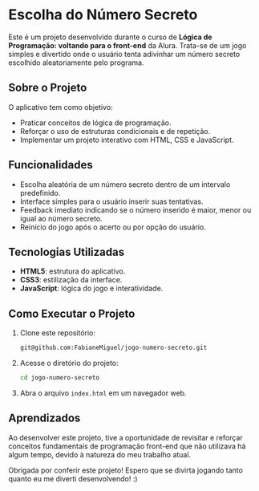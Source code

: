 # Escolha do Número Secreto

Este é um projeto desenvolvido durante o curso de **Lógica de Programação: voltando para o front-end** da Alura. Trata-se de um jogo simples e divertido onde o usuário tenta adivinhar um número secreto escolhido aleatoriamente pelo programa.

## Sobre o Projeto

O aplicativo tem como objetivo:
- Praticar conceitos de lógica de programação.
- Reforçar o uso de estruturas condicionais e de repetição.
- Implementar um projeto interativo com HTML, CSS e JavaScript.

## Funcionalidades

- Escolha aleatória de um número secreto dentro de um intervalo predefinido.
- Interface simples para o usuário inserir suas tentativas.
- Feedback imediato indicando se o número inserido é maior, menor ou igual ao número secreto.
- Reinício do jogo após o acerto ou por opção do usuário.

## Tecnologias Utilizadas

- **HTML5**: estrutura do aplicativo.
- **CSS3**: estilização da interface.
- **JavaScript**: lógica do jogo e interatividade.

## Como Executar o Projeto

1. Clone este repositório:
   ```bash
   git@github.com:FabianeMiguel/jogo-numero-secreto.git
   ```
2. Acesse o diretório do projeto:
   ```bash
   cd jogo-numero-secreto
   ```
3. Abra o arquivo `index.html` em um navegador web.

## Aprendizados

Ao desenvolver este projeto, tive a oportunidade de revisitar e reforçar conceitos fundamentais de programação front-end que não utilizava há algum tempo, devido à natureza do meu trabalho atual. 

Obrigada por conferir este projeto! Espero que se divirta jogando tanto quanto eu me diverti desenvolvendo! :)


